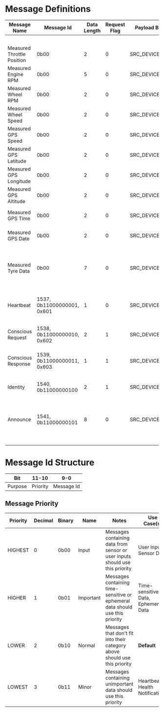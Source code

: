 # Message Definitions

| Message Name | Message Id | Data Length | Request Flag | Payload B1 | Payload B2 | Payload B3 | Payload B4 | Payload B5 | Payload B6 | Payload B7 | Payload B8 | Notes |
|---|---|---|---|---|---|---|---|---|---|---|---|---|
|   |   |   |   |   |   |   |   |   |   |   |   |   |
|   |   |   |   |   |   |   |   |   |   |   |   |   |
|   |   |   |   |   |   |   |   |   |   |   |   |   |
|   |   |   |   |   |   |   |   |   |   |   |   |   |
|   |   |   |   |   |   |   |   |   |   |   |   |   |
| Measured Throttle Position | 0b00 | 2 | 0 | SRC_DEVICE_ID | Throttle Position | - | - | - | - | - | - | Sent to indicate the measured throttle position |
| Measured Engine RPM | 0b00 | 5 | 0 | SRC_DEVICE_ID | INT_p1 | INT_p2 | - | - | - | - | - | Sent to indicate the current engine RPM |
| Measured Wheel RPM | 0b00 | 2 | 0 | SRC_DEVICE_ID | INT_p1 | INT_p2 | - | - | - | - | - | Sent to indicate the current wheel RPM |
| Measured Wheel Speed | 0b00 | 2 | 0 | SRC_DEVICE_ID | FLOAT_p1 | FLOAT_p2 | FLOAT_p3 | FLOAT_p4 | - | - | - | Sent to indicate the current engine RPM |
| Measured GPS Speed | 0b00 | 2 | 0 | SRC_DEVICE_ID | RPM | - | - | - | - | - | - | Sent to indicate the current engine RPM |
| Measured GPS Latitude | 0b00 | 2 | 0 | SRC_DEVICE_ID | RPM | - | - | - | - | - | - | Sent to indicate the current engine RPM |
| Measured GPS Longitude | 0b00 | 2 | 0 | SRC_DEVICE_ID | RPM | - | - | - | - | - | - | Sent to indicate the current engine RPM |
| Measured GPS Altitude | 0b00 | 2 | 0 | SRC_DEVICE_ID | RPM | - | - | - | - | - | - | Sent to indicate the current engine RPM |
| Measured GPS Time | 0b00 | 2 | 0 | SRC_DEVICE_ID | RPM | - | - | - | - | - | - | Sent to indicate the current engine RPM |
| Measured GPS Date | 0b00 | 2 | 0 | SRC_DEVICE_ID | RPM | - | - | - | - | - | - | Sent to indicate the current engine RPM |
| Measured Tyre Data | 0b00 | 7 | 0 | SRC_DEVICE_ID | TYRE_INDEX | TYRE_DATA_TYPE | FLOAT_p1 | FLOAT_p2 | FLOAT_p3 | FLOAT_p4 | - | Sent to indicate current tyre data. TYRE_INDEX and TYRE_DATA_TYPE indicate which tyre and temp/pressure |
|   |   |   |   |   |   |   |   |   |   |   |   |   |
| Heartbeat | 1537, 0b11000000001, 0x601 | 1 | 0 | SRC_DEVICE_ID | - | - | - | - | - | - | - | Sent by every device every HEARTBEAT_MS milliseconds |
| Conscious Request | 1538, 0b11000000010, 0x602 | 2 | 1 | SRC_DEVICE_ID | DST_DEVICE_ID | - | - | - | - | - | - | Sent by SRC_DEVICE_ID to check if DST_DEVICE_ID is alive |
| Conscious Response | 1539, 0b11000000011, 0x603 | 1 | 1 | SRC_DEVICE_ID | - | - | - | - | - | - | - | Sent by SRC_DEVICE_ID to assert it is alive |
| Identity | 1540, 0b11000000100 | 2 | 1 | SRC_DEVICE_ID | DST_DEVICE_ID |   |   |   |   |   |   | Sent by SRC_DEVICE_ID to get the identifier of DST_DEVICE_ID |
| Announce | 1541, 0b11000000101 | 8 | 0 | SRC_DEVICE_ID | CHAR1 | CHAR2 | CHAR3 | CHAR4 | CHAR5 | CHAR6 | CHAR7 | Sent by SRC_DEVICE_ID to annouce its identifier CHAR1-7 |
|   |   |   |   |   |   |   |   |   |   |   |   |   |
|   |   |   |   |   |   |   |   |   |   |   |   |   |
|   |   |   |   |   |   |   |   |   |   |   |   |   |
|   |   |   |   |   |   |   |   |   |   |   |   |   |
|   |   |   |   |   |   |   |   |   |   |   |   |   |



# Message Id Structure
| Bit     | 11-10    | 9-0        |
|---------|----------|------------|
| Purpose | Priority | Message Id |


## Message Priority



| Priority | Decimal | Binary | Name | Notes | Use Case(s) |
|---|---|---|---|---|---|
| HIGHEST | 0 | 0b00 | Input | Messages containing data from sensor or user inputs should use this priority | User Inputs, Sensor Data |
| HIGHER | 1 | 0b01 | Important | Messages containing time-sensitive or ephemeral data should use this priority | Time-sensitive Data, Ephemeral Data |
| LOWER | 2 | 0b10 | Normal | Messages that don't fit into their category above should use this priority | **Default** |
| LOWEST | 3 | 0b11 | Minor | Messages containing unimportant data should use this priority | Heartbeat / Health Notifications |
